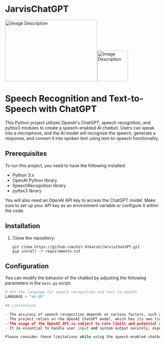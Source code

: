 # JarvisChatGPT 
<img src="https://uploads-ssl.webflow.com/5b105a0c66f2f636c7884a17/64063dbcad97bd421b437096_chatgpt.jpg" width="300" height="200" alt="Image Description"><img src="https://upload.wikimedia.org/wikipedia/commons/thumb/c/c3/Python-logo-notext.svg/935px-Python-logo-notext.svg.png" width="100" height="100" alt="Image Description">

# Speech Recognition and Text-to-Speech with ChatGPT

This Python project utilizes OpenAI's ChatGPT, speech recognition, and pyttsx3 modules to create a speech-enabled AI chatbot. Users can speak into a microphone, and the AI model will recognize the speech, generate a response, and convert it into spoken text using text-to-speech functionality.

## Prerequisites

To run this project, you need to have the following installed:

- Python 3.x
- OpenAI Python library
- SpeechRecognition library
- pyttsx3 library

You will also need an OpenAI API key to access the ChatGPT model. Make sure to set up your API key as an environment variable or configure it within the code.

## Installation

1. Clone the repository:

   ```shell
   git clone https://github.com/Git-Utkarsh/JarvisChatGPT.git
   pip install -r requirements.txt
## Configuration

You can modify the behavior of the chatbot by adjusting the following parameters in the `main.py` script:

```python
# Set the language for speech recognition and text-to-speech
LANGUAGE = "en-US"

## Limitations

- The accuracy of speech recognition depends on various factors, such as microphone quality and ambient noise. For optimal results, it is recommended to use a good quality microphone and minimize background noise during interactions with the chatbot.
- The project relies on the OpenAI ChatGPT model, which has its own limitations. The responses generated by the model might occasionally be incorrect, nonsensical, or sensitive to input phrasing. The model's behavior is based on the data it was trained on and may not always align perfectly with human expectations.
- The usage of the OpenAI API is subject to rate limits and potential costs associated with API calls. Make sure to review the OpenAI documentation to understand the limitations and pricing details of using the ChatGPT API.
- It is essential to handle user input and system output securely, especially if dealing with sensitive or personal information. Take appropriate measures to protect user privacy and ensure data security when deploying or extending this project.

Please consider these limitations while using the speech-enabled chatbot and adjust your expectations accordingly.

